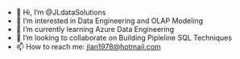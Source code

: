 - 👋 Hi, I’m @JLdataSolutions
- 👀 I’m interested in Data Engineering and OLAP Modeling
- 🌱 I’m currently learning Azure Data Engineering
- 💞️ I’m looking to collaborate on Building Pipleline SQL Techniques
- 📫 How to reach me: jlan1978@hotmail.com

<!---
JLdataSolutions/JLdataSolutions is a ✨ special ✨ repository because its `README.md` (this file) appears on your GitHub profile.
You can click the Preview link to take a look at your changes.
--->
